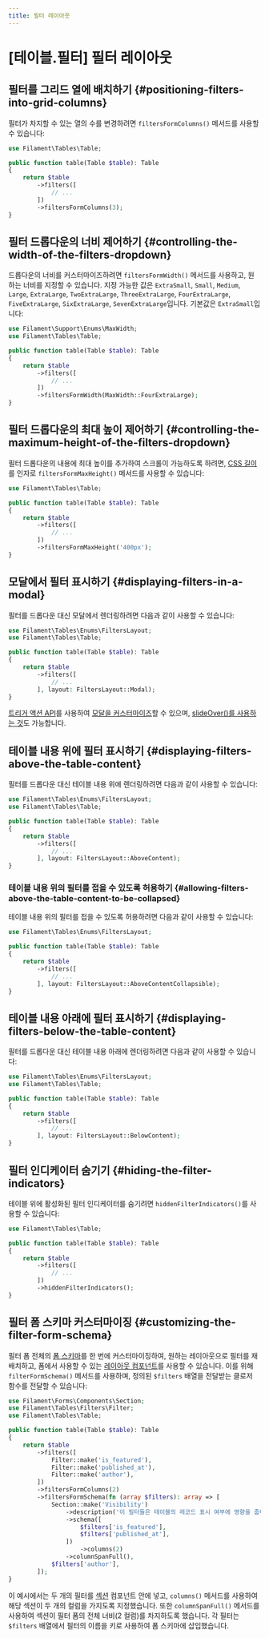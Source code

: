 ```yaml
---
title: 필터 레이아웃
---
```

# [테이블.필터] 필터 레이아웃

## 필터를 그리드 열에 배치하기 {#positioning-filters-into-grid-columns}

필터가 차지할 수 있는 열의 수를 변경하려면 `filtersFormColumns()` 메서드를 사용할 수 있습니다:

```php
use Filament\Tables\Table;

public function table(Table $table): Table
{
    return $table
        ->filters([
            // ...
        ])
        ->filtersFormColumns(3);
}
```

## 필터 드롭다운의 너비 제어하기 {#controlling-the-width-of-the-filters-dropdown}

드롭다운의 너비를 커스터마이즈하려면 `filtersFormWidth()` 메서드를 사용하고, 원하는 너비를 지정할 수 있습니다. 지정 가능한 값은 `ExtraSmall`, `Small`, `Medium`, `Large`, `ExtraLarge`, `TwoExtraLarge`, `ThreeExtraLarge`, `FourExtraLarge`, `FiveExtraLarge`, `SixExtraLarge`, `SevenExtraLarge`입니다. 기본값은 `ExtraSmall`입니다:

```php
use Filament\Support\Enums\MaxWidth;
use Filament\Tables\Table;

public function table(Table $table): Table
{
    return $table
        ->filters([
            // ...
        ])
        ->filtersFormWidth(MaxWidth::FourExtraLarge);
}
```

## 필터 드롭다운의 최대 높이 제어하기 {#controlling-the-maximum-height-of-the-filters-dropdown}

필터 드롭다운의 내용에 최대 높이를 추가하여 스크롤이 가능하도록 하려면, [CSS 길이](https://developer.mozilla.org/en-US/docs/Web/CSS/length)를 인자로 `filtersFormMaxHeight()` 메서드를 사용할 수 있습니다:

```php
use Filament\Tables\Table;

public function table(Table $table): Table
{
    return $table
        ->filters([
            // ...
        ])
        ->filtersFormMaxHeight('400px');
}
```

## 모달에서 필터 표시하기 {#displaying-filters-in-a-modal}

필터를 드롭다운 대신 모달에서 렌더링하려면 다음과 같이 사용할 수 있습니다:

```php
use Filament\Tables\Enums\FiltersLayout;
use Filament\Tables\Table;

public function table(Table $table): Table
{
    return $table
        ->filters([
            // ...
        ], layout: FiltersLayout::Modal);
}
```

[트리거 액션 API](getting-started#customizing-the-filters-trigger-action)를 사용하여 [모달을 커스터마이즈](../actions/modals)할 수 있으며, [slideOver()를 사용하는 것](../actions/modals#using-a-slide-over-instead-of-a-modal)도 가능합니다.

## 테이블 내용 위에 필터 표시하기 {#displaying-filters-above-the-table-content}

필터를 드롭다운 대신 테이블 내용 위에 렌더링하려면 다음과 같이 사용할 수 있습니다:

```php
use Filament\Tables\Enums\FiltersLayout;
use Filament\Tables\Table;

public function table(Table $table): Table
{
    return $table
        ->filters([
            // ...
        ], layout: FiltersLayout::AboveContent);
}
```

<AutoScreenshot name="tables/filters/above-content" alt="테이블 내용 위에 필터가 있는 모습" version="3.x" />

### 테이블 내용 위의 필터를 접을 수 있도록 허용하기 {#allowing-filters-above-the-table-content-to-be-collapsed}

테이블 내용 위의 필터를 접을 수 있도록 허용하려면 다음과 같이 사용할 수 있습니다:

```php
use Filament\Tables\Enums\FiltersLayout;

public function table(Table $table): Table
{
    return $table
        ->filters([
            // ...
        ], layout: FiltersLayout::AboveContentCollapsible);
}
```

## 테이블 내용 아래에 필터 표시하기 {#displaying-filters-below-the-table-content}

필터를 드롭다운 대신 테이블 내용 아래에 렌더링하려면 다음과 같이 사용할 수 있습니다:

```php
use Filament\Tables\Enums\FiltersLayout;
use Filament\Tables\Table;

public function table(Table $table): Table
{
    return $table
        ->filters([
            // ...
        ], layout: FiltersLayout::BelowContent);
}
```

<AutoScreenshot name="tables/filters/below-content" alt="테이블 내용 아래에 필터가 있는 모습" version="3.x" />

## 필터 인디케이터 숨기기 {#hiding-the-filter-indicators}

테이블 위에 활성화된 필터 인디케이터를 숨기려면 `hiddenFilterIndicators()`를 사용할 수 있습니다:

```php
use Filament\Tables\Table;

public function table(Table $table): Table
{
    return $table
        ->filters([
            // ...
        ])
        ->hiddenFilterIndicators();
}
```

## 필터 폼 스키마 커스터마이징 {#customizing-the-filter-form-schema}

필터 폼 전체의 [폼 스키마](../../forms/layout)를 한 번에 커스터마이징하여, 원하는 레이아웃으로 필터를 재배치하고, 폼에서 사용할 수 있는 [레이아웃 컴포넌트](../../forms/layout)를 사용할 수 있습니다. 이를 위해 `filterFormSchema()` 메서드를 사용하며, 정의된 `$filters` 배열을 전달받는 클로저 함수를 전달할 수 있습니다:

```php
use Filament\Forms\Components\Section;
use Filament\Tables\Filters\Filter;
use Filament\Tables\Table;

public function table(Table $table): Table
{
    return $table
        ->filters([
            Filter::make('is_featured'),
            Filter::make('published_at'),
            Filter::make('author'),
        ])
        ->filtersFormColumns(2)
        ->filtersFormSchema(fn (array $filters): array => [
            Section::make('Visibility')
                ->description('이 필터들은 테이블의 레코드 표시 여부에 영향을 줍니다.')
                ->schema([
                    $filters['is_featured'],
                    $filters['published_at'],
                ])
                    ->columns(2)
                ->columnSpanFull(),
            $filters['author'],
        ]);
}
```

이 예시에서는 두 개의 필터를 [섹션](../../forms/layout/section) 컴포넌트 안에 넣고, `columns()` 메서드를 사용하여 해당 섹션이 두 개의 컬럼을 가지도록 지정했습니다. 또한 `columnSpanFull()` 메서드를 사용하여 섹션이 필터 폼의 전체 너비(2 컬럼)를 차지하도록 했습니다. 각 필터는 `$filters` 배열에서 필터의 이름을 키로 사용하여 폼 스키마에 삽입했습니다.
